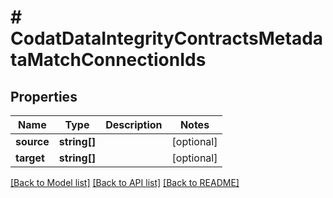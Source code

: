 # # CodatDataIntegrityContractsMetadataMatchConnectionIds

## Properties

Name | Type | Description | Notes
------------ | ------------- | ------------- | -------------
**source** | **string[]** |  | [optional]
**target** | **string[]** |  | [optional]

[[Back to Model list]](../../README.md#models) [[Back to API list]](../../README.md#endpoints) [[Back to README]](../../README.md)
